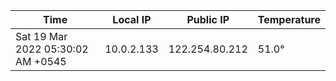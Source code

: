 | Time     | Local IP | Public IP | Temperature |
| ----------- | ----------- | ----------- | ----------- |
| Sat 19 Mar 2022 05:30:02 AM +0545      | 10.0.2.133     | 122.254.80.212  | 51.0° |
